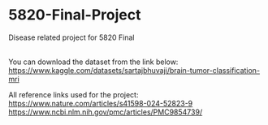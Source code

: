 # 5820-Final-Project
Disease related project for 5820 Final<br /><br />

You can download the dataset from the link below:<br />
https://www.kaggle.com/datasets/sartajbhuvaji/brain-tumor-classification-mri<br />

All reference links used for the project:<br />
https://www.nature.com/articles/s41598-024-52823-9<br />
https://www.ncbi.nlm.nih.gov/pmc/articles/PMC9854739/

